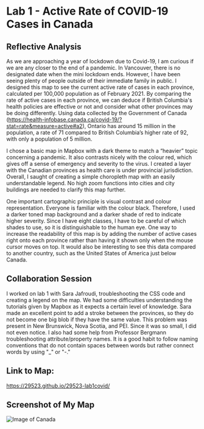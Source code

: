 # Lab 1 - Active Rate of COVID-19 Cases in Canada

## Reflective Analysis
As we are approaching a year of lockdown due to Covid-19, I am curious if we are any closer to the end of a pandemic. In Vancouver, there is no designated date when the mini lockdown ends. However, I have been seeing plenty of people outside of their immediate family in public. I designed this map to see the current active rate of cases in each province, calculated per 100,000 population as of February 2021. By comparing the rate of active cases in each province, we can deduce if British Columbia's health policies are effective or not and consider what other provinces may be doing differently. Using data collected by the Government of Canada (https://health-infobase.canada.ca/covid-19/?stat=rate&measure=active#a2), Ontario has around 15 million in the population, a rate of 71 compared to British Columbia’s higher rate of 92, with only a population of 5 million. 

I chose a basic map in Mapbox with a dark theme to match a “heavier” topic concerning a pandemic. It also contrasts nicely with the colour red, which gives off a sense of emergency and severity to the virus. I created a layer with the Canadian provinces as health care is under provincial jurisdiction. Overall, I saught of creating a simple choropleth map with an easily understandable legend. No high zoom functions into cities and city buildings are needed to clarify this map further. 

One important cartographic principle is visual contrast and colour representation. Everyone is familiar with the colour black. Therefore, I used a darker toned map background and a darker shade of red to indicate higher severity. Since I have eight classes, I have to be careful of which shades to use, so it is distinguishable to the human eye. One way to increase the readability of this map is by adding the number of active cases right onto each province rather than having it shown only when the mouse cursor moves on top. It would also be interesting to see this data compared to another country, such as the United States of America just below Canada.

## Collaboration Session
I worked on lab 1 with Sara Jafroudi, troubleshooting the CSS code and creating a legend on the map. We had some difficulties understanding the tutorials given by Mapbox as it expects a certain level of knowledge. Sara made an excellent point to add a stroke between the provinces, so they do not become one big blob if they have the same value. This problem was present in New Brunswick, Nova Scotia, and PEI. Since it was so small, I did not even notice. I also had some help from Professor Bergmann troubleshooting attribute/property names. It is a good habit to follow naming conventions that do not contain spaces between words but rather connect words by using "_" or "-."

## Link to Map: 
https://29523.github.io/29523-lab1covid/

## Screenshot of My Map
![Image of Canada](https://github.com/29523/29523-lab1covid/blob/main/Screenshotofmap.png)
